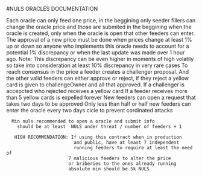 #NULS ORACLES DOCUMENTATION

Each oracle can only feed one price,    in the beggining only seeder fillers can  change the oracle price and those are submited in the beggining  when the oracle is created, only when the oracle is open that other feeders can enter.    
The approval of a new price must be done when prices change at least 1% up or down so anyone who implements this oracle needs to account for a potential 1% discrepancy or when the last update was made over 1 hour ago.
    Note: This discrepancy can be even higher in moments of high volatily
             so take into consideration at least 10% discrepancy in very rare cases
   To reach consensus in the price a feeder creates a challenger proposal.
   And the other valid feeders can either approve or reject, if
     they reject a yellow card is given to challengeOwner and all
     that approved. If a challenger is accepcted who rejected receives
     a yellow card
     If a feeder receives more than 5 yellow cards is expelled forever
     New feeders can open a request that takes two days to be approved
   Only less than half or half new feeders can enter the oracle every two days cicle
        to prevent cordinated attacks
 
      Min nuls recommended to open a oracle and submit info
        should be at least  NULS under threat / number of feeders + 1
 
       HIGH RECOMMENDATION: If using this contract when in production
                             and public, have at least 7 independent
                             running feeders to require at least the need of
                           7 malicious feeders to alter the price
                           or briberies to the ones already running
                           absolute min should be 5k NULS
